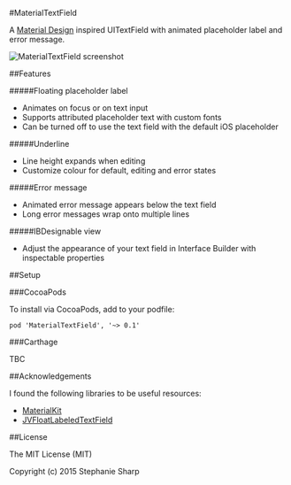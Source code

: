 #MaterialTextField

A [Material Design](https://www.google.com/design/spec/components/text-fields.html#text-fields-single-line-text-field) inspired UITextField with animated placeholder label and error message.

![MaterialTextField screenshot](https://raw.githubusercontent.com/stephsharp/MaterialTextField/develop/Screenshots/materialtextfield.png)

##Features

#####Floating placeholder label

- Animates on focus or on text input
- Supports attributed placeholder text with custom fonts
- Can be turned off to use the text field with the default iOS placeholder

#####Underline

- Line height expands when editing
- Customize colour for default, editing and error states

#####Error message

- Animated error message appears below the text field
- Long error messages wrap onto multiple lines 


#####IBDesignable view

- Adjust the appearance of your text field in Interface Builder with inspectable properties

##Setup

###CocoaPods

To install via CocoaPods, add to your podfile:

    pod 'MaterialTextField', '~> 0.1'

###Carthage

TBC

##Acknowledgements

I found the following libraries to be useful resources:

- [MaterialKit](https://github.com/nghialv/MaterialKit)
- [JVFloatLabeledTextField](https://github.com/jverdi/JVFloatLabeledTextField)


##License

The MIT License (MIT)

Copyright (c) 2015 Stephanie Sharp
